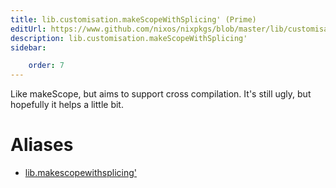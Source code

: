 ```yaml
---
title: lib.customisation.makeScopeWithSplicing' (Prime)
editUrl: https://www.github.com/nixos/nixpkgs/blob/master/lib/customisation.nix#L306C5
description: lib.customisation.makeScopeWithSplicing'
sidebar:

    order: 7
---
```


Like makeScope, but aims to support cross compilation. It's still ugly, but
hopefully it helps a little bit.


# Aliases

- [lib.makescopewithsplicing'](/nix-doc-comments/reference/lib/lib-makescopewithsplicing' (prime))


